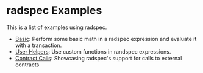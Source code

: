 # radspec Examples

This is a list of examples using radspec.

- [Basic](basic): Perform some basic math in a radspec expression and evaluate it with a transaction.
- [User Helpers](user-helpers): Use custom functions in randspec expressions.
- [Contract Calls](contract-calls): Showcasing radspec's support for calls to external contracts
